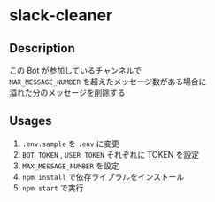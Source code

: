 # slack-cleaner

## Description

この Bot が参加しているチャンネルで  
`MAX_MESSAGE_NUMBER` を超えたメッセージ数がある場合に  
溢れた分のメッセージを削除する

## Usages

1. `.env.sample` を `.env` に変更
1. `BOT_TOKEN` , `USER_TOKEN` それぞれに TOKEN を設定
1. `MAX_MESSAGE_NUMBER` を設定
1. `npm install` で依存ライブラルをインストール
1. `npm start` で実行
